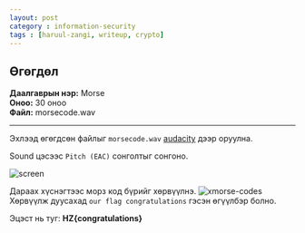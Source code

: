 ```yaml
---
layout: post
category : information-security
tags : [haruul-zangi, writeup, crypto]
---
```

## Өгөгдөл
**Даалгаврын нэр:** Morse <br/>
**Оноо:** 30 оноо <br/>
**Файл:**  morsecode.wav

---

Эхлээд өгөгдсөн файлыг ``morsecode.wav`` [audacity](http://www.audacityteam.org/download/) дээр оруулна.

Sound цэсээс ``Pitch (EAC)`` сонголтыг сонгоно.

![screen](https://cloud.githubusercontent.com/assets/14227502/18713435/e9ccad08-8044-11e6-9735-f96845278adf.jpg)

Дараах хүснэгтээс морз код бүрийг хөрвүүлнэ.
![xmorse-codes](https://cloud.githubusercontent.com/assets/14227502/18713557/551d79ac-8045-11e6-98e7-42677d60e837.png)
Хөрвүүлж дуусахад ``our flag congratulations`` гэсэн өгүүлбэр болно.

Эцэст нь туг: **HZ{congratulations}**